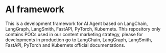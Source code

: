 # AI framework

This is a development framework for AI Agent based on LangChain, LangGraph, LangSmith, FastAPI, PyTorch, Kubernets. This repository only contains POCs used in our content marketing strategy, please for developments in production go to LangChain, LangGraph, LangSmith, FastAPI, PyTorch and Kubernets official documentations.



